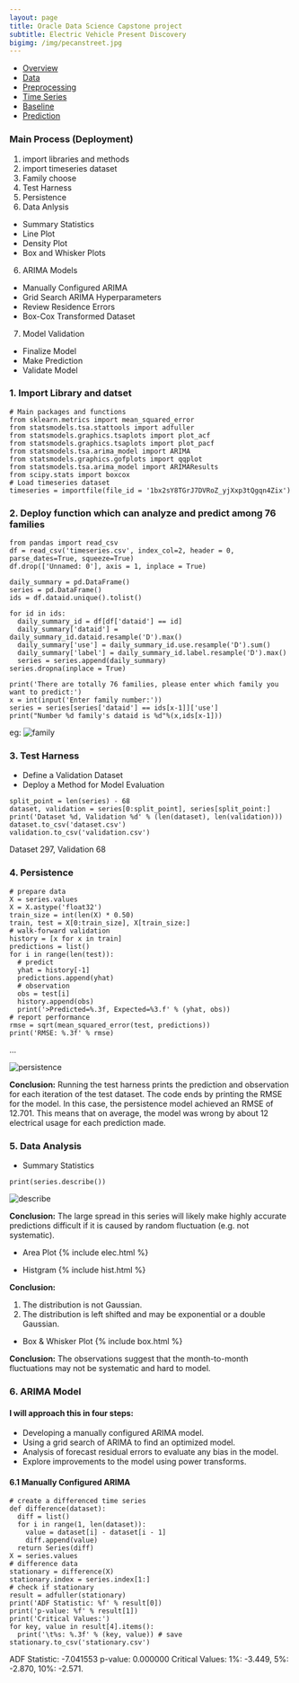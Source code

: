 ```yaml
---
layout: page
title: Oracle Data Science Capstone project
subtitle: Electric Vehicle Present Discovery
bigimg: /img/pecanstreet.jpg
---
```


   <link rel="stylesheet" type="text/css" href="css/main.css" />

   <div id= "main">
		<div id="menubar">
			<ul id="menu">
			    <li><a href="https://monarch2018.github.io/ev_prediction/index.html">Overview</a></li>
			    <li><a href="https://monarch2018.github.io/ev_prediction/data/">Data</a></li>
			    <li><a href="https://monarch2018.github.io/ev_prediction/preprocessing/">Preprocessing</a></li>
			    <li class = "selected"><a href="https://monarch2018.github.io/ev_prediction/timeseries/">Time Series</a></li>
			    <li><a href="https://monarch2018.github.io/ev_prediction/baseline/">Baseline</a></li>
			    <li><a href="https://monarch2018.github.io/ev_prediction/prediction/">Prediction</a></li>
			</ul>
		</div>
	
   </div>

### Main Process (Deployment)
1. import libraries and methods 
2. import timeseries dataset
3. Family choose
4. Test Harness
4. Persistence
5. Data Anlysis
- Summary Statistics
- Line Plot
- Density Plot
- Box and Whisker Plots
6. ARIMA Models
- Manually Configured ARIMA
- Grid Search ARIMA Hyperparameters
- Review Residence Errors
- Box-Cox Transformed Dataset
7. Model Validation
- Finalize Model
- Make Prediction
- Validate Model

### 1. Import Library and datset
```
# Main packages and functions
from sklearn.metrics import mean_squared_error
from statsmodels.tsa.stattools import adfuller
from statsmodels.graphics.tsaplots import plot_acf
from statsmodels.graphics.tsaplots import plot_pacf
from statsmodels.tsa.arima_model import ARIMA
from statsmodels.graphics.gofplots import qqplot
from statsmodels.tsa.arima_model import ARIMAResults
from scipy.stats import boxcox
# Load timeseries dataset
timeseries = importfile(file_id = '1bx2sY8TGrJ7DVRoZ_yjXxp3tQgqn4Zix')
```

### 2. Deploy function which can analyze and predict among 76 families
```
from pandas import read_csv
df = read_csv('timeseries.csv', index_col=2, header = 0, parse_dates=True, squeeze=True)
df.drop(['Unnamed: 0'], axis = 1, inplace = True)

daily_summary = pd.DataFrame()
series = pd.DataFrame()
ids = df.dataid.unique().tolist()

for id in ids:
  daily_summary_id = df[df['dataid'] == id]
  daily_summary['dataid'] = daily_summary_id.dataid.resample('D').max()
  daily_summary['use'] = daily_summary_id.use.resample('D').sum()
  daily_summary['label'] = daily_summary_id.label.resample('D').max()
  series = series.append(daily_summary)
series.dropna(inplace = True)

print('There are totally 76 families, please enter which family you want to predict:')
x = int(input('Enter family number:'))
series = series[series['dataid'] == ids[x-1]]['use']
print("Number %d family's dataid is %d"%(x,ids[x-1]))
```
eg:
![family](/img/family.png#family)

### 3. Test Harness

- Define a Validation Dataset
- Deploy a Method for Model Evaluation  

```
split_point = len(series) - 68
dataset, validation = series[0:split_point], series[split_point:]
print('Dataset %d, Validation %d' % (len(dataset), len(validation))) 
dataset.to_csv('dataset.csv')
validation.to_csv('validation.csv')
```
Dataset 297, Validation 68

### 4. Persistence

```
# prepare data
X = series.values
X = X.astype('float32')
train_size = int(len(X) * 0.50)
train, test = X[0:train_size], X[train_size:]
# walk-forward validation
history = [x for x in train]
predictions = list()
for i in range(len(test)):
  # predict
  yhat = history[-1]
  predictions.append(yhat)
  # observation
  obs = test[i]
  history.append(obs)
  print('>Predicted=%.3f, Expected=%3.f' % (yhat, obs))
# report performance
rmse = sqrt(mean_squared_error(test, predictions)) 
print('RMSE: %.3f' % rmse)
```
...

![persistence](/img/persistence.png#persistence)

**Conclusion:** Running the test harness prints the prediction and observation for each iteration of the test dataset. The code ends by printing the RMSE for the model. In this case, the persistence model achieved an RMSE of 12.701. This means that on average, the model was wrong by about 12 electrical usage for each prediction made.

### 5. Data Analysis

- Summary Statistics

```
print(series.describe())
```
![describe](/img/describe.png#describe)

**Conclusion:** The large spread in this series will likely make highly accurate predictions difficult if it is caused by random fluctuation (e.g. not systematic).

- Area Plot
{% include elec.html %}

- Histgram
{% include hist.html %}

**Conclusion:** 
1. The distribution is not Gaussian.
2. The distribution is left shifted and may be exponential or a double Gaussian.

- Box & Whisker Plot
{% include box.html %}

**Conclusion:** The observations suggest that the month-to-month fluctuations may not be systematic and hard to model.

### 6. ARIMA Model
#### I will approach this in four steps:
- Developing a manually configured ARIMA model.
- Using a grid search of ARIMA to find an optimized model.
- Analysis of forecast residual errors to evaluate any bias in the model.
- Explore improvements to the model using power transforms.

#### 6.1 Manually Configured ARIMA

```
# create a differenced time series
def difference(dataset):
  diff = list()
  for i in range(1, len(dataset)):
    value = dataset[i] - dataset[i - 1]
    diff.append(value)
  return Series(diff) 
X = series.values
# difference data
stationary = difference(X)
stationary.index = series.index[1:]
# check if stationary
result = adfuller(stationary) 
print('ADF Statistic: %f' % result[0]) 
print('p-value: %f' % result[1]) 
print('Critical Values:')
for key, value in result[4].items():
  print('\t%s: %.3f' % (key, value)) # save
stationary.to_csv('stationary.csv')
```
ADF Statistic: -7.041553    p-value: 0.000000    Critical Values: 1%: -3.449, 5%: -2.870, 10%: -2.571.

	
